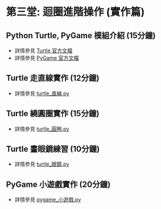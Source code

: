 # 第三堂: 迴圈進階操作 (實作篇)

## Python Turtle, PyGame 模組介紹 (15分鐘)
- 詳情參見 [Turtle 官方文檔](https://docs.python.org/zh-tw/3/library/turtle.html)
- 詳情參見 [PyGame 官方文檔](https://www.pygame.org/docs)

## Turtle 走直線實作 (12分鐘)
- 詳情參見 [turtle_直線.py](https://github.com/JustinHsu1019/Python-Programming-Tutorial/blob/main/ThirdClass/turtle_%E7%9B%B4%E7%B7%9A.py)

## Turtle 繞圓圈實作 (15分鐘)
- 詳情參見 [turtle_圓圈.py](https://github.com/JustinHsu1019/Python-Programming-Tutorial/blob/main/ThirdClass/turtle_%E5%9C%93%E5%9C%88.py)

## Turtle 畫眼鏡練習 (10分鐘)
- 詳情參見 [turtle_眼鏡.py](https://github.com/JustinHsu1019/Python-Programming-Tutorial/blob/main/ThirdClass/turtle_%E7%9C%BC%E9%8F%A1.py)

## PyGame 小遊戲實作 (20分鐘)
- 詳情參見 [pygame_小遊戲.py](https://github.com/JustinHsu1019/Python-Programming-Tutorial/blob/main/ThirdClass/pygame_%E5%B0%8F%E9%81%8A%E6%88%B2.py)
